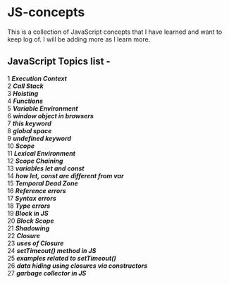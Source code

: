 ﻿# JS-concepts

This is a collection of JavaScript concepts that I have learned and want to keep log of.
I will be adding more as I learn more.

JavaScript Topics list -<br />
------------
1	***Execution Context***	<br />
2	***Call Stack***	<br />
3	***Hoisting***	<br />
4	***Functions***	<br />
5	***Variable Environment***	<br />
6	***window object in browsers***	<br />
7	***this keyword***	<br />
8	***global space***	<br />
9	***undefined keyword***	<br />
10	***Scope***	<br />
11	***Lexical Environment***	<br />
12	***Scope Chaining***	<br />
13	***variables let and const***	<br />
14	***how let, const are different from var***	<br />
15	***Temporal Dead Zone***	<br />
16	***Reference errors***	<br />
17	***Syntax errors***	<br />
18	***Type errors***	<br />
19	***Block in JS***<br />
20	***Block Scope***<br />
21	***Shadowing***<br />
22	***Closure***<br />
23	***uses of Closure***<br />
24	***setTimeout() method in JS***<br />
25	***examples related to setTimeout()***<br />
26	***data hiding using closures via constructors***<br />
27	***garbage collector in JS***<br />